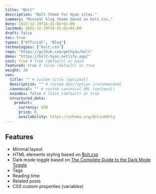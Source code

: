 ```yaml
---
title: "Bolt"
description: "Bolt theme for Hyas sites."
summary: "Minimal blog theme based on bolt.css."
date: 2022-12-19T16:41:01+01:00
lastmod: 2022-12-19T16:41:01+01:00
draft: false
toc: true
types: ["Official", "Blog"]
technologies: ["bolt.css"]
repo: "https://github.com/gethyas/bolt"
demo: "https://bolt-hyas.netlify.app/"
cost: free # free (default) or paid
featured: true # false (default) or true
weight: 20
seo:
  title: "" # custom title (optional)
  description: "" # custom description (recommended)
  canonical: "" # custom canonical URL (optional)
  noindex: false # false (default) or true
  structured_data:
    product:
      currency: USD
      price: 0
      availability: https://schema.org/OnlineOnly
---
```


## Features

- Minimal layout
- HTML elements styling based on [Bolt.css](https://boltcss.com/)
- Dark mode toggle based on [The Complete Guide to the Dark Mode Toggle](https://ryanfeigenbaum.com/dark-mode/)
- Tags
- Reading time
- Related posts
- CSS custom properties (variables)
